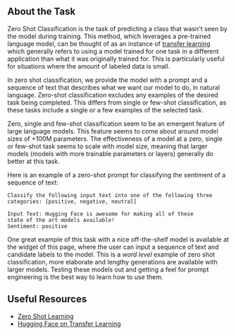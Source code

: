 ## About the Task

Zero Shot Classification is the task of predicting a class that wasn't seen by the model during training. This method, which leverages a pre-trained language model, can be thought of as an instance of [transfer learning](https://www.youtube.com/watch?v=BqqfQnyjmgg) which generally refers to using a model trained for one task in a different application than what it was originally trained for. This is particularly useful for situations where the amount of labeled data is small.

In zero shot classification, we provide the model with a prompt and a sequence of text that describes what we want our model to do, in natural language. Zero-shot classification excludes any examples of the desired task being completed. This differs from single or few-shot classification, as these tasks include a single or a few examples of the selected task.

Zero, single and few-shot classification seem to be an emergent feature of large language models. This feature seems to come about around model sizes of +100M parameters. The effectiveness of a model at a zero, single or few-shot task seems to scale with model size, meaning that larger models (models with more trainable parameters or layers) generally do better at this task.


Here is an example of a zero-shot prompt for classifying the sentiment of a sequence of text:
```
Classify the following input text into one of the following three categories: [positive, negative, neutral]

Input Text: Hugging Face is awesome for making all of these 
state of the art models available!
Sentiment: positive

```

One great example of this task with a nice off-the-shelf model is available at the widget of this page, where the user can input a sequence of text and candidate labels to the model. This is a *word level* example of zero shot classification, more elaborate and lengthy generations are available with larger models. Testing these models out and getting a feel for prompt engineering is the best way to learn how to use them. 


## Useful Resources
- [Zero Shot Learning](https://joeddav.github.io/blog/2020/05/29/ZSL.html)
- [Hugging Face on Transfer Learning](https://huggingface.co/course/en/chapter1/4?fw=pt#transfer-learning)

